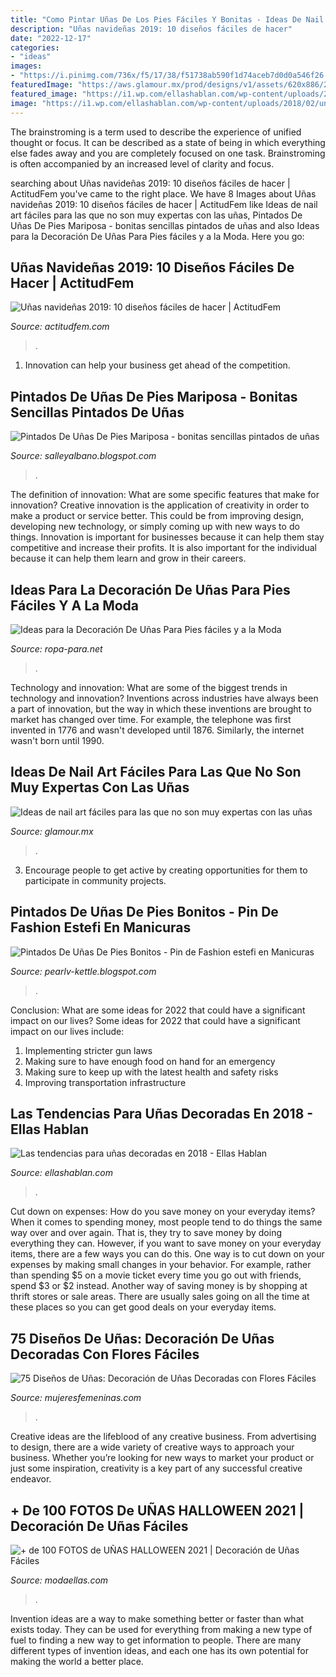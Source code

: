 ```yaml
---
title: "Como Pintar Uñas De Los Pies Fáciles Y Bonitas - Ideas De Nail Art Fáciles Para Las Que No Son Muy Expertas Con Las Uñas"
description: "Uñas navideñas 2019: 10 diseños fáciles de hacer"
date: "2022-12-17"
categories:
- "ideas"
images:
- "https://i.pinimg.com/736x/f5/17/38/f51738ab590f1d74aceb7d0d0a546f26.jpg"
featuredImage: "https://aws.glamour.mx/prod/designs/v1/assets/620x886/233038.jpg"
featured_image: "https://i1.wp.com/ellashablan.com/wp-content/uploads/2018/02/unas-pies-decoradas-con-brillantes.jpg?resize=665%2C444&amp;ssl=1"
image: "https://i1.wp.com/ellashablan.com/wp-content/uploads/2018/02/unas-pies-decoradas-con-brillantes.jpg?resize=665%2C444&amp;ssl=1"
---
```



The brainstroming is a term used to describe the experience of unified thought or focus. It can be described as a state of being in which everything else fades away and you are completely focused on one task. Brainstroming is often accompanied by an increased level of clarity and focus.

	

		
searching about Uñas navideñas 2019: 10 diseños fáciles de hacer | ActitudFem you've came to the right place. We have 8 Images about Uñas navideñas 2019: 10 diseños fáciles de hacer | ActitudFem like Ideas de nail art fáciles para las que no son muy expertas con las uñas, Pintados De Uñas De Pies Mariposa - bonitas sencillas pintados de uñas and also Ideas para la Decoración De Uñas Para Pies fáciles y a la Moda. Here you go:
		
    
## Uñas Navideñas 2019: 10 Diseños Fáciles De Hacer | ActitudFem

<img loading=lazy src="https://cdn2.actitudfem.com/media/files/media/files/unas-verde-claro-con-dorado.jpg" onerror="this.onerror=null;this.src='https://tse4.mm.bing.net/th?id=OIP.1eFw0gwQf-XzuntabXZhJgHaJQ&amp;pid=15.1';" alt="Uñas navideñas 2019: 10 diseños fáciles de hacer | ActitudFem">

_Source: actitudfem.com_

>. 

	

1. Innovation can help your business get ahead of the competition.

    
## Pintados De Uñas De Pies Mariposa - Bonitas Sencillas Pintados De Uñas

<img loading=lazy src="https://i.pinimg.com/originals/72/75/3a/72753ae17891bad7180b3a8979742a52.jpg" onerror="this.onerror=null;this.src='https://tse3.mm.bing.net/th?id=OIP.qfh_WKBR1EcRrC07J-O9IgHaJ4&amp;pid=15.1';" alt="Pintados De Uñas De Pies Mariposa - bonitas sencillas pintados de uñas">

_Source: salleyalbano.blogspot.com_

>. 

	

The definition of innovation: What are some specific features that make for innovation?
Creative innovation is the application of creativity in order to make a product or service better. This could be from improving design, developing new technology, or simply coming up with new ways to do things. Innovation is important for businesses because it can help them stay competitive and increase their profits. It is also important for the individual because it can help them learn and grow in their careers.

    
## Ideas Para La Decoración De Uñas Para Pies Fáciles Y A La Moda

<img loading=lazy src="https://ropa-para.net/wp-content/uploads/2017/07/Diseños-De-Uñas-De-Pies-a-la-francesa.jpg" onerror="this.onerror=null;this.src='https://tse4.mm.bing.net/th?id=OIP.48q4HDfU_5FhrZOyOU-1sgAAAA&amp;pid=15.1';" alt="Ideas para la Decoración De Uñas Para Pies fáciles y a la Moda">

_Source: ropa-para.net_

>. 

	

Technology and innovation: What are some of the biggest trends in technology and innovation?
Inventions across industries have always been a part of innovation, but the way in which these inventions are brought to market has changed over time. For example, the telephone was first invented in 1776 and wasn't developed until 1876. Similarly, the internet wasn't born until 1990.

    
## Ideas De Nail Art Fáciles Para Las Que No Son Muy Expertas Con Las Uñas

<img loading=lazy src="https://aws.glamour.mx/prod/designs/v1/assets/620x886/233038.jpg" onerror="this.onerror=null;this.src='https://tse1.mm.bing.net/th?id=OIP.58CGcBCNkmFuWpEiQUQ-rAHaKl&amp;pid=15.1';" alt="Ideas de nail art fáciles para las que no son muy expertas con las uñas">

_Source: glamour.mx_

>. 

	

3. Encourage people to get active by creating opportunities for them to participate in community projects. 

    
## Pintados De Uñas De Pies Bonitos - Pin De Fashion Estefi En Manicuras

<img loading=lazy src="https://i.pinimg.com/736x/f5/17/38/f51738ab590f1d74aceb7d0d0a546f26.jpg" onerror="this.onerror=null;this.src='https://tse2.mm.bing.net/th?id=OIP.1uF74w6Y-JCSC9SVDtBUEwHaJ3&amp;pid=15.1';" alt="Pintados De Uñas De Pies Bonitos - Pin de Fashion estefi en Manicuras">

_Source: pearlv-kettle.blogspot.com_

>. 

	

Conclusion: What are some ideas for 2022 that could have a significant impact on our lives?
Some ideas for 2022 that could have a significant impact on our lives include: 
1. Implementing stricter gun laws 
2. Making sure to have enough food on hand for an emergency 
3. Making sure to keep up with the latest health and safety risks 
4. Improving transportation infrastructure 

    
## Las Tendencias Para Uñas Decoradas En 2018 - Ellas Hablan

<img loading=lazy src="https://i1.wp.com/ellashablan.com/wp-content/uploads/2018/02/unas-pies-decoradas-con-brillantes.jpg?resize=665%2C444&amp;ssl=1" onerror="this.onerror=null;this.src='https://tse2.mm.bing.net/th?id=OIP.ljUGIkhdtS5XvBnwdCEeAQHaE8&amp;pid=15.1';" alt="Las tendencias para uñas decoradas en 2018 - Ellas Hablan">

_Source: ellashablan.com_

>. 

	

Cut down on expenses: How do you save money on your everyday items?
When it comes to spending money, most people tend to do things the same way over and over again. That is, they try to save money by doing everything they can. However, if you want to save money on your everyday items, there are a few ways you can do this. One way is to cut down on your expenses by making small changes in your behavior. For example, rather than spending $5 on a movie ticket every time you go out with friends, spend $3 or $2 instead. Another way of saving money is by shopping at thrift stores or sale areas. There are usually sales going on all the time at these places so you can get good deals on your everyday items.

    
## 75 Diseños De Uñas: Decoración De Uñas Decoradas Con Flores Fáciles

<img loading=lazy src="http://www.mujeresfemeninas.com/imagenes/belleza/diseño-de-uñas-rosa-con-flores-1.jpg" onerror="this.onerror=null;this.src='https://tse2.mm.bing.net/th?id=OIP.Bd6W1XM6P8AJMN0hcRO2LAHaHa&amp;pid=15.1';" alt="75 Diseños de Uñas: Decoración de Uñas Decoradas con Flores Fáciles">

_Source: mujeresfemeninas.com_

>. 

	

Creative ideas are the lifeblood of any creative business. From advertising to design, there are a wide variety of creative ways to approach your business. Whether you’re looking for new ways to market your product or just some inspiration, creativity is a key part of any successful creative endeavor.

    
## + De 100 FOTOS De UÑAS HALLOWEEN 2021 | Decoración De Uñas Fáciles

<img loading=lazy src="https://modaellas.com/wp-content/uploads/2013/10/momias.jpg" onerror="this.onerror=null;this.src='https://tse2.mm.bing.net/th?id=OIP.N2uKPUJSnlBTpO5CQ--hXgAAAA&amp;pid=15.1';" alt="+ de 100 FOTOS de UÑAS HALLOWEEN 2021 | Decoración de Uñas Fáciles">

_Source: modaellas.com_

>. 

	

Invention ideas are a way to make something better or faster than what exists today. They can be used for everything from making a new type of fuel to finding a new way to get information to people. There are many different types of invention ideas, and each one has its own potential for making the world a better place.

